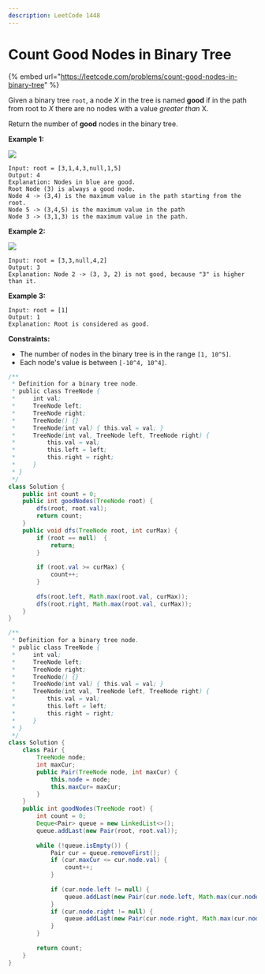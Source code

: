 ```yaml
---
description: LeetCode 1448
---
```


# Count Good Nodes in Binary Tree

{% embed url="https://leetcode.com/problems/count-good-nodes-in-binary-tree" %}

Given a binary tree `root`, a node _X_ in the tree is named **good** if in the path from root to _X_ there are no nodes with a value _greater than_ X.

Return the number of **good** nodes in the binary tree.

&#x20;

**Example 1:**

![](https://assets.leetcode.com/uploads/2020/04/02/test\_sample\_1.png)

```
Input: root = [3,1,4,3,null,1,5]
Output: 4
Explanation: Nodes in blue are good.
Root Node (3) is always a good node.
Node 4 -> (3,4) is the maximum value in the path starting from the root.
Node 5 -> (3,4,5) is the maximum value in the path
Node 3 -> (3,1,3) is the maximum value in the path.
```

**Example 2:**

![](https://assets.leetcode.com/uploads/2020/04/02/test\_sample\_2.png)

```
Input: root = [3,3,null,4,2]
Output: 3
Explanation: Node 2 -> (3, 3, 2) is not good, because "3" is higher than it.
```

**Example 3:**

```
Input: root = [1]
Output: 1
Explanation: Root is considered as good.
```

&#x20;

**Constraints:**

* The number of nodes in the binary tree is in the range `[1, 10^5]`.
* Each node's value is between `[-10^4, 10^4]`.

```java
/**
 * Definition for a binary tree node.
 * public class TreeNode {
 *     int val;
 *     TreeNode left;
 *     TreeNode right;
 *     TreeNode() {}
 *     TreeNode(int val) { this.val = val; }
 *     TreeNode(int val, TreeNode left, TreeNode right) {
 *         this.val = val;
 *         this.left = left;
 *         this.right = right;
 *     }
 * }
 */
class Solution {
    public int count = 0;
    public int goodNodes(TreeNode root) {
        dfs(root, root.val);
        return count;
    }
    public void dfs(TreeNode root, int curMax) {
        if (root == null)  {
            return;
        }
        
        if (root.val >= curMax) {
            count++;
        }
        
        dfs(root.left, Math.max(root.val, curMax));
        dfs(root.right, Math.max(root.val, curMax));
    }
}
```

```java
/**
 * Definition for a binary tree node.
 * public class TreeNode {
 *     int val;
 *     TreeNode left;
 *     TreeNode right;
 *     TreeNode() {}
 *     TreeNode(int val) { this.val = val; }
 *     TreeNode(int val, TreeNode left, TreeNode right) {
 *         this.val = val;
 *         this.left = left;
 *         this.right = right;
 *     }
 * }
 */
class Solution {
    class Pair {
        TreeNode node;
        int maxCur;
        public Pair(TreeNode node, int maxCur) {
            this.node = node;
            this.maxCur= maxCur;
        }
    }
    public int goodNodes(TreeNode root) {
        int count = 0;
        Deque<Pair> queue = new LinkedList<>();
        queue.addLast(new Pair(root, root.val));
        
        while (!queue.isEmpty()) {
            Pair cur = queue.removeFirst();
            if (cur.maxCur <= cur.node.val) {
                count++;
            }
            
            if (cur.node.left != null) {
                queue.addLast(new Pair(cur.node.left, Math.max(cur.node.val, cur.maxCur)));
            }
            if (cur.node.right != null) {
                queue.addLast(new Pair(cur.node.right, Math.max(cur.node.val, cur.maxCur)));
            }
        }
        
        return count;
    }
}
```
